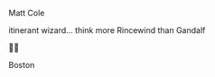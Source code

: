 Matt Cole

itinerant wizard... think more Rincewind than Gandalf

🧙‍♂️

Boston

<!---
mattcole-lm/mattcole-lm is a ✨ special ✨ repository because its `README.md` (this file) appears on your GitHub profile.
You can click the Preview link to take a look at your changes.
--->

